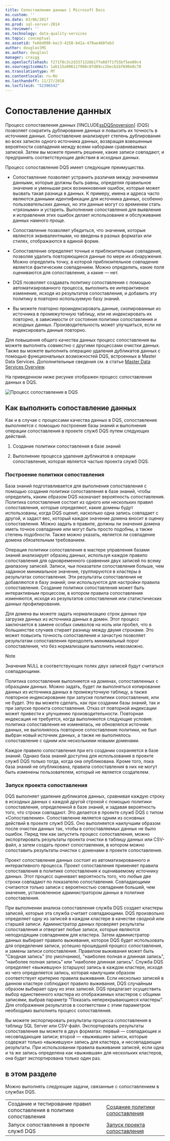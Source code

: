 ```yaml
---
title: Сопоставление данных | Microsoft Docs
ms.custom: ''
ms.date: 03/06/2017
ms.prod: sql-server-2014
ms.reviewer: ''
ms.technology: data-quality-services
ms.topic: conceptual
ms.assetid: fe66d098-bec3-4258-b42a-479ae460feb3
author: douglaslMS
ms.author: douglasl
manager: craigg
ms.openlocfilehash: f271f8c3c2d3371326b1ffe8d7f1f55bf5ee89c4
ms.sourcegitcommit: 1ab115a906117966c07d89cc2becb1bf690e8c78
ms.translationtype: MT
ms.contentlocale: ru-RU
ms.lasthandoff: 11/27/2018
ms.locfileid: "52396542"
---
```

# <a name="data-matching"></a>Сопоставление данных
  Процесс сопоставления данных [!INCLUDE[ssDQSnoversion](../includes/ssdqsnoversion-md.md)] (DQS) позволяет сократить дублирование данных и повысить их точность в источнике данных. Сопоставление анализирует степень дублирования во всех записях одного источника данных, возвращая взвешенные вероятности совпадения между всеми наборами сравниваемых записей. Затем вы можете принять решение, какие записи совпадают, и предпринять соответствующие действия в исходных данных.  
  
 Процесс сопоставления DQS имеет следующие преимущества.  
  
-   Сопоставление позволяет устранить различия между значениями данными, которые должны быть равны, определяя правильное значение и уменьшая риск возникновения ошибок, которые может вызвать такая разница в данных. К примеру, имена и адреса часто являются данными идентификации для источника данных, особенно пользовательских данных, но эти данные могут со временем стать «грязными» и устареть. Выполнение сопоставления для выявления и исправления этих ошибок делает использование и обслуживание данных намного проще.  
  
-   Сопоставление позволяет убедиться, что значения, которые являются эквивалентными, но введены в разных форматах или стилях, отображаются в единой форме.  
  
-   Сопоставление определяет точные и приблизительные совпадения, позволяя удалить повторяющиеся данные по мере их обнаружения. Можно определить точку, в которой приблизительное совпадение является фактическим совпадением. Можно определить, какие поля оцениваются для сопоставления, а какие — нет.  
  
-   DQS позволяет создавать политику сопоставления с помощью автоматизированного процесса, выполнить ее интерактивное изменение, исходя из результатов сопоставления, и добавить эту политику в повторно используемую базу знаний.  
  
-   Вы можете повторно проиндексировать данные, скопированные из источника в промежуточную таблицу, или не индексировать их повторно, в зависимости от состояния политики сопоставления и исходных данных. Производительность может улучшиться, если не индексировать данные повторно.  
  
 Для повышения общего качества данных процесс сопоставления вы можете выполнять совместно с другими процессами очистки данных. Также вы можете выполнить операцию удаления дубликатов данных с помощью функциональных возможностей DQS, встроенных в Master Data Services. Дополнительные сведения см. в статье [Master Data Services Overview](../master-data-services/master-data-services-overview-mds.md).  
  
 На приведенном ниже рисунке отображен процесс сопоставления данных в DQS.  
  
 ![Процесс сопоставления в DQS](../../2014/data-quality-services/media/dqs-matchingprocess.gif "Процесс сопоставления в DQS")  
  
##  <a name="How"></a> Как выполнить сопоставление данных  
 Как и в случае с процессами качества данных в DQS, сопоставление выполняется с помощью построения базы знаний и выполнения операции сопоставления в проекте служб DQS путем следующих действий.  
  
1.  Создание политики сопоставления в базе знаний  
  
2.  Выполнение процесса удаления дубликатов в операции сопоставления, которая является частью проекта служб DQS.  
  
###  <a name="Policy"></a> Построение политики сопоставления  
 База знаний подготавливается для выполнения сопоставления с помощью создания политики сопоставления в базе знаний, чтобы определить, каким образом DQS назначает вероятность сопоставления. Политика сопоставления состоит из одного или нескольких правил сопоставления, которые определяют, какие домены будут использованы, когда DQS оценит, насколько одна запись совпадает с другой, и задаст вес, который каждое значение домена вносит в оценку сопоставления. Можно задать в правиле, должны ли значения домена иметь точное совпадение или могут быть просто подобны, а также степень подобности. Также можно указать, является ли совпадение домена обязательным требованием.  
  
 Операция политики сопоставления в мастере управления базами знаний анализирует образец данных, используя каждое правило сопоставления для одновременного сравнения двух записей по всему диапазону записей. Записи, чьи показатели сопоставления больше, чем заданное минимальное значение, группируются в кластеры в результатах сопоставления. Эти результаты сопоставления не добавляются в базу знаний; они используются для настройки правила сопоставления. Создание политики сопоставления может быть интерактивным процессом, в котором правила сопоставления изменяются, исходя из результатов сопоставления или статистических данных профилирования.  
  
 Для домена вы можете задать нормализацию строк данных при загрузке данных из источника данных в домен. Этот процесс заключается в замене особых символов на ноль или пробел, что в большинстве случаев стирает разницу между двумя строками. Это может повысить точность сопоставления и зачастую позволяет результатам сопоставления преодолеть минимальный порог сопоставления, что без нормализации выполнить невозможно.  
  
> [!NOTE]  
>  Значения NULL в соответствующих полях двух записей будут считаться совпадающими.  
  
 Политика сопоставления выполняется на доменах, сопоставленных с образцами данных. Можно задать, будет ли выполняться копирование данных из источника данных в промежуточную таблицу, а также повторное индексирование при запуске политики сопоставления, или не будет. Это вы можете сделать, как при создании базы знаний, так и при запуске проекта сопоставления. Отказ от повторной индексации может привести к улучшению производительности. Повторная индексация не требуется, когда выполняются следующие условия: политика сопоставления не изменялась, не обновлялся источник данных, не выполнялось повторное сопоставление политики, не был выбран новый источник данных, а также не выполнялось сопоставление с одним или несколькими новыми доменами.  
  
 Каждое правило сопоставления при его создании сохраняется в базе знаний. Однако база знаний доступна для использования в проекте служб DQS только тогда, когда она опубликована. Кроме того, пока база знаний не опубликована, правила сопоставления в них не могут быть изменены пользователем, который не является создателем.  
  
###  <a name="Project"></a> Запуск проекта сопоставления  
 DQS выполняет удаление дубликатов данных, сравнивая каждую строку в исходных данных с каждой другой строкой с помощью политики сопоставления, определенной в базе знаний, и задавая вероятность того, что строки совпадают. Это делается в проекте служб DQS с типом «Сопоставление». Сопоставление является одним из основных действий в проекте служб DQS. Оно выполняется наилучшим образом после очистки данных так, чтобы в сопоставляемых данных не было ошибок. Перед тем как запустить процесс сопоставления, можно экспортировать результаты проекта очистки в таблицу данных или CSV-файл, а затем создать проект сопоставления, в котором можно сопоставить результаты очистки с доменами в проекте сопоставления.  
  
 Проект сопоставления данных состоит из автоматизированного и интерактивного процесса. Проект сопоставления применяет правила сопоставления в политике сопоставления к оцениваемому источнику данных. Этот процесс оценивает вероятность того, что любые две строки совпадают по показателю сопоставления. Совпадающими считаются только записи с вероятностью совпадения большей, чем значение, установленное администратором данных в политике сопоставления.  
  
 При выполнении анализа сопоставления служба DQS создает кластеры записей, которые эта служба считает совпадающими. DQS произвольно определяет одну из записей в каждом кластере в качестве сводной или старшей записи. Администратор данных проверяет результаты сопоставления и отвергает любые записи, которые являются неподходящим совпадением для кластера. Затем администратор данных выбирает правило выживания, которое DQS будет использовать для определения записи, успешно прошедшей процесс сопоставления, и замены записи сопоставления. Правилом выживания может быть "Сводная запись" (по умолчанию), "наиболее полная и длинная запись", "наиболее полная запись" или "наиболее длинная запись". Служба DQS определяет «выжившую» (старшую) запись в каждом кластере, исходя из чего определяется запись, которая наилучшим образом соответствует критерию правила выживания. Если несколько записей в данном кластере соблюдают правило выживания, DQS случайным образом выбирает одну из этих записей. DQS предлагает осуществить выбор единственного кластера из отображаемых кластеров с общими записями, выбрав параметр "Показать неперекрывающиеся кластеры". Для отображения результатов в соответствии с этим параметром необходимо выполнить процесс сопоставления.  
  
 Вы можете экспортировать результаты процесса сопоставления в таблицу SQL Server или CSV-файл. Экспортировать результаты сопоставления вы можете в двух форматах: первый — совпадающие и несовпадающие записи; второй — «выжившие» записи, которые содержат только «выжившую» запись для кластера, и несовпадающие результаты. При использовании правила выживания записей, если одна и та же запись определена как «выжившая» для нескольких кластеров, она будет экспортирована только один раз.  
  
## <a name="in-this-section"></a>в этом разделе  
 Можно выполнять следующие задачи, связанные с сопоставлением в службах DQS.  
  
|||  
|-|-|  
|Создание и тестирование правил сопоставления в политике сопоставления|[Создание политики сопоставления](../../2014/data-quality-services/create-a-matching-policy.md)|  
|Запуск сопоставления в проекте служб DQS|[Запуск проекта сопоставления](../../2014/data-quality-services/run-a-matching-project.md)|  
  
  
